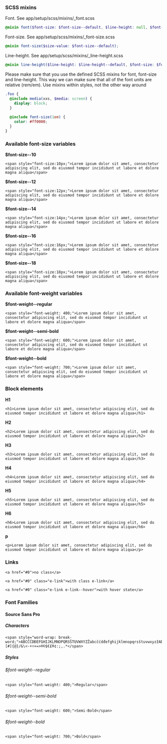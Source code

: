 ### SCSS mixins

Font. See app/setup/scss/mixins/_font.scss
```scss
@mixin font($font-size: $font-size--default, $line-height: null, $font-weight: null);
```

Font-size. See app/setup/scss/mixins/_font-size.scss
```scss
@mixin font-size($size-value: $font-size--default);
```

Line-height. See app/setup/scss/mixins/_line-height.scss
```scss
@mixin line-height($line-height: $line-height--default, $font-size: $font-size--default);
```

Please make sure that you use the defined SCSS mixins for font, font-size and line-height.  This way we can make sure that all of the font units are relative (rem/em). Use mixins within styles, not the other way around

```scss
.foo {
  @include media(xxs, $media: screen) {
    display: block;
  }
  
  @include font-size(1em) {
    color: #ff0000;
  }
}
```

### Available font-size variables

**$font-size--10**
```
<span style="font-size:10px;">Lorem ipsum dolor sit amet, consectetur adipiscing elit, sed do eiusmod tempor incididunt ut labore et dolore magna aliqua</span>
```

**$font-size--12**
```
<span style="font-size:12px;">Lorem ipsum dolor sit amet, consectetur adipiscing elit, sed do eiusmod tempor incididunt ut labore et dolore magna aliqua</span>
```

**$font-size--14**
```
<span style="font-size:14px;">Lorem ipsum dolor sit amet, consectetur adipiscing elit, sed do eiusmod tempor incididunt ut labore et dolore magna aliqua</span>
```

**$font-size--16**
```
<span style="font-size:16px;">Lorem ipsum dolor sit amet, consectetur adipiscing elit, sed do eiusmod tempor incididunt ut labore et dolore magna aliqua</span>
```

**$font-size--18**
```
<span style="font-size:18px;">Lorem ipsum dolor sit amet, consectetur adipiscing elit, sed do eiusmod tempor incididunt ut labore et dolore magna aliqua</span>
```

### Available font-weight variables

**$font-weight--regular**
```
<span style="font-weight: 400;">Lorem ipsum dolor sit amet, consectetur adipiscing elit, sed do eiusmod tempor incididunt ut labore et dolore magna aliqua</span>
```

**$font-weight--semi-bold**
```
<span style="font-weight: 600;">Lorem ipsum dolor sit amet, consectetur adipiscing elit, sed do eiusmod tempor incididunt ut labore et dolore magna aliqua</span>
```

**$font-weight--bold**
```
<span style="font-weight: 700;">Lorem ipsum dolor sit amet, consectetur adipiscing elit, sed do eiusmod tempor incididunt ut labore et dolore magna aliqua</span>
```

### Block elements

**H1**
```
<h1>Lorem ipsum dolor sit amet, consectetur adipiscing elit, sed do eiusmod tempor incididunt ut labore et dolore magna aliqua</h1>
```

**H2**
```
<h2>Lorem ipsum dolor sit amet, consectetur adipiscing elit, sed do eiusmod tempor incididunt ut labore et dolore magna aliqua</h2>
```

**H3**
```
<h3>Lorem ipsum dolor sit amet, consectetur adipiscing elit, sed do eiusmod tempor incididunt ut labore et dolore magna aliqua</h3>
```

**H4**
```
<h4>Lorem ipsum dolor sit amet, consectetur adipiscing elit, sed do eiusmod tempor incididunt ut labore et dolore magna aliqua</h4>
```

**H5**
```
<h5>Lorem ipsum dolor sit amet, consectetur adipiscing elit, sed do eiusmod tempor incididunt ut labore et dolore magna aliqua</h5>
```

**H6**
```
<h6>Lorem ipsum dolor sit amet, consectetur adipiscing elit, sed do eiusmod tempor incididunt ut labore et dolore magna aliqua</h6>
```

**p**
```
<p>Lorem ipsum dolor sit amet, consectetur adipiscing elit, sed do eiusmod tempor incididunt ut labore et dolore magna aliqua</p>
```

### Links
```
<a href="#0">no class</a>
```
```
<a href="#0" class="e-link">with class e-link</a>
```
```
<a href="#0" class="e-link e-link--hover">with hover state</a>
```

### Font Families

#### Source Sans Pro

##### Characters
```
<span style="word-wrap: break-word;">ABCČĆDĐEFGHIJKLMNOPQRSŠTUVWXYZŽabcčćdđefghijklmnopqrsštuvwxyzžАБВГҐДЂЕЁЄЖЗЅИІЇЙЈКЛЉМНЊОПРСТЋУЎФХЦЧЏШЩЪЫЬЭЮЯабвгґдђеёєжзѕиіїйјклљмнњопрстћуўфхцчџшщъыьэюяΑΒΓΔΕΖΗΘΙΚΛΜΝΞΟΠΡΣΤΥΦΧΨΩαβγδεζηθικλμνξοπρστυφχψωάΆέΈέΉίϊΐΊόΌύΰϋΎΫὰάὲέὴήὶίὸόὺύὼώΏĂÂÊÔƠƯăâêôơư1234567890‘?’“!”(%)[#]{@}/&\<-+÷×=>®©$€£¥¢:;,.*</span>
```

##### Styles

###### $font-weight--regular

```
<span style="font-weight: 400;">Regular</span>
```

###### $font-weight--semi-bold

```
<span style="font-weight: 600;">Semi-Bold</span>
```

###### $font-weight--bold

```
<span style="font-weight: 700;">Bold</span>
```
